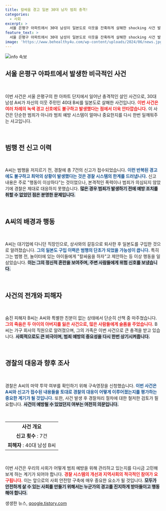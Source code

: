 ```yaml
---
title: 칼싸움 경고 일본 30대 남자 범죄 충격!
categories:
  - 사회
excerpt: >
  서울 은평구 아파트에서 30대 남성이 일본도로 이웃을 잔혹하게 살해한 shocking 사건 발생! 범행 전, 경찰에 7차례 신고된 이상 행동. 피해자는 두 아들의 아버지로 안타까운 소식 전해져. 진실을 확인해 보세요!
feature_text: >
  서울 은평구 아파트에서 30대 남성이 일본도로 이웃을 잔혹하게 살해한 shocking 사건 발생! 범행 전, 경찰에 7차례 신고된 이상 행동. 피해자는 두 아들의 아버지로 안타까운 소식 전해져. 진실을 확인해 보세요!
image: 'https://www.behealthy4u.com/wp-content/uploads/2024/06/news.jpg'
---
```


<p><img src="https://www.behealthy4u.com/wp-content/uploads/2024/06/news.jpg" alt="info 속보" /></p>

<h2 data-ke-size="size26">서울 은평구 아파트에서 발생한 비극적인 사건</h2>

<p data-ke-size="size16">&nbsp;</p>

<p>이번 사건은 서울 은평구의 한 아파트 단지에서 일어난 충격적인 살인 사건으로, 30대 남성 A씨가 자신의 이웃 주민인 40대 B씨를 일본도로 살해한 사건입니다. <b><span style="color: #ee2323;">이번 사건은 여러 차례의 녹색 경고 신호에도 불구하고 발생했다는 점에서 더욱 안타깝습니다.</span></b> 이 사건은 단순한 범죄가 아니라 범죄 예방 시스템이 얼마나 중요한지를 다시 한번 일깨워주는 사고입니다. </p>

<p data-ke-size="size16">&nbsp;</p>

<h2 data-ke-size="size26">범행 전 신고 이력</h2>

<p data-ke-size="size16">&nbsp;</p>

<p>A씨는 범행을 저지르기 전, 경찰에 총 7건의 신고가 접수되었습니다. <b><span style="color: #1a5490;">이런 반복된 경고에도 불구하고 최악의 상황이 발생했다는 것은 경찰 시스템의 한계를 드러냅니다.</span></b> 신고 내용은 주로 "행동이 이상하다"는 것이었으나, 본격적인 폭력이나 범죄가 의심되지 않았기에 경찰은 제대로 대응하지 못했습니다. <b><span style="background-color: #21538527;">많은 경우 범죄가 발생하기 전에 예방 조치를 취할 수 없었던 점은 분명한 문제입니다.</span></b> </p>

<p data-ke-size="size16">&nbsp;</p>

<h2 data-ke-size="size26">A씨의 배경과 행동</h2>

<p data-ke-size="size16">&nbsp;</p>

<p>A씨는 대기업에 다니던 직장인으로, 상사와의 갈등으로 퇴사한 후 일본도를 구입한 것으로 알려졌습니다. <b><span style="color: #1a5490;">그의 일본도 구입 이력은 범행의 단초가 되었을 가능성이 큽니다.</span></b> 특히 그는 범행 전, 놀이터에 있는 아이들에게 "칼싸움을 하자"고 제안하는 등 이상 행동을 일삼았습니다. <b><span style="background-color: #21538527;">이는 그의 정신적 혼란을 보여주며, 주변 사람들에게 위험 신호를 보냈습니다.</span></b> </p>

<p data-ke-size="size16">&nbsp;</p>

<h2 data-ke-size="size26">사건의 전개와 피해자</h2>

<p data-ke-size="size16">&nbsp;</p>

<p>숨진 피해자 B씨는 A씨와 특별한 친분이 없는 상태에서 단순히 산책 중 마주쳤습니다. <b><span style="color: #ee2323;">그의 죽음은 두 아이의 아버지를 잃은 사건으로, 많은 사람들에게 슬픔을 주었습니다.</span></b> B씨는 가구 회사의 직원으로 알려졌으며, 그의 가족은 이번 사건으로 큰 충격을 받고 있습니다. <b><span style="background-color: #21538527;">사회적으로도 큰 비극이며, 범죄 예방의 중요성을 다시 한번 상기시켜줍니다.</span></b> </p>

<p data-ke-size="size16">&nbsp;</p>

<h2 data-ke-size="size26">경찰의 대응과 향후 조사</h2>

<p data-ke-size="size16">&nbsp;</p>

<p>경찰은 A씨의 마약 투약 여부를 확인하기 위해 구속영장을 신청했습니다. <b><span style="color: #1a5490;">이번 사건은 A씨와 신고가 접수된 내용들을 토대로 경찰의 대응이 어떻게 이루어졌는지를 평가하는 중요한 계기가 될 것입니다.</span></b> 또한, 사건 발생 후 경찰처리 절차에 대한 철저한 검토가 필요합니다. <b><span style="background-color: #21538527;">사건이 예방될 수 있었던지 여부는 여전히 의문입니다.</span></b> </p>

<p data-ke-size="size16">&nbsp;</p>

<table>
    <tr>
        <td style="text-align: center; height: 17px;"><b>사건 개요</b></td>
    </tr>
    <tr>
        <td style="text-align: center; height: 17px;"><b>신고 횟수</b> : 7건</td>
    </tr>
    <tr>
        <td style="text-align: center; height: 17px;"><b>피해자</b> : 40대 남성 B씨</td>
    </tr>
</table>

<p data-ke-size="size16">&nbsp;</p>

<p>이번 사건은 우리의 사회가 어떻게 범죄 예방을 위해 관리하고 있는지를 다시금 고민해보게 하는 계기가 되어야 합니다. <b><span style="color: #ee2323;">경찰 시스템의 개선과 지역사회의 적극적인 참여가 요구됩니다.</span></b> 이는 앞으로의 사회 안전망 구축에 매우 중요한 요소가 될 것입니다. <b><span style="background-color: #21538527;">모두가 안전하게 살 수 있는 사회를 만들기 위해서는 누군가의 경고를 진지하게 받아들이고 행동해야 합니다.</span></b></p>
생생한 뉴스, <a href="https://qoogle.tistory.com" rel="dofollow">qoogle.tistory.com</a>


